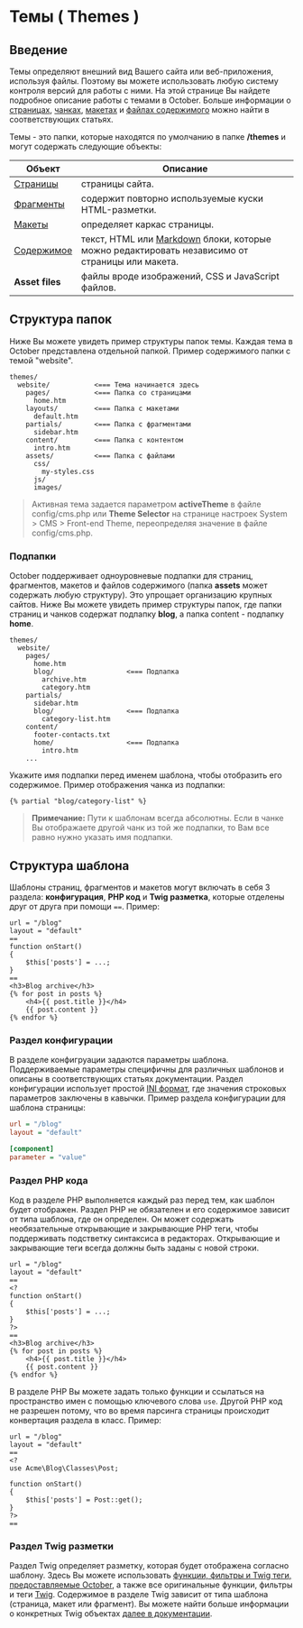 # Темы ( Themes )

<a name="introduction"></a>
## Введение

Темы определяют внешний вид Вашего сайта или веб-приложения, используя файлы. Поэтому вы можете использовать любую систему контроля версий для работы с ними. На этой странице Вы найдете подробное описание работы с темами в October. Больше информации о [страницах](./cms-pages), [чанках](./cms-partials), [макетах](./cms-layouts) и [файлах содержимого](./cms-content) можно найти в соответствующих статьях.

Темы - это папки, которые находятся по умолчанию в папке **/themes** и могут содержать следующие объекты:

Объект | Описание
------------- | -------------
[Страницы](./cms-pages) | страницы сайта.
[Фрагменты](./cms-partials) | содержит повторно используемые куски HTML-разметки.
[Макеты](./cms-layouts) | определяет каркас страницы.
[Содержимое](./cms-content) | текст, HTML или [Markdown](http://daringfireball.net/projects/markdown/syntax) блоки, которые можно редактировать независимо от страницы или макета.
**Asset files** | файлы вроде изображений, CSS и JavaScript файлов.

<a name="directory-structure"></a>
## Структура папок

Ниже Вы можете увидеть пример структуры папок темы. Каждая тема в October представлена отдельной папкой. Пример содержимого папки с темой "website".

    themes/
      website/           <=== Тема начинается здесь
        pages/           <=== Папка со страницами
          home.htm
        layouts/         <=== Папка с макетами
          default.htm
        partials/        <=== Папка с фрагментами
          sidebar.htm
        content/         <=== Папка с контентом
          intro.htm
        assets/          <=== Папка с файлами
          css/
            my-styles.css
          js/
          images/

> Активная тема задается параметром **activeTheme** в файле config/cms.php или **Theme Selector** на странице настроек System > CMS > Front-end Theme, переопределяя значение в файле config/cms.php.

<a name="subdirectories"></a>
### Подпапки

October поддерживает одноуровневые подпапки для страниц, фрагментов, макетов и файлов содержимого (папка **assets** может содержать любую структуру). Это упрощает организацию крупных сайтов. Ниже Вы можете увидеть пример структуры папок, где папки страниц и чанков содержат подпапку **blog**, а папка content - подпапку **home**.

    themes/
      website/
        pages/
          home.htm
          blog/                  <=== Подпапка
            archive.htm
            category.htm
        partials/
          sidebar.htm
          blog/                  <=== Подпапка
            category-list.htm
        content/
          footer-contacts.txt
          home/                  <=== Подпапка
            intro.htm
        ...

Укажите имя подпапки перед именем шаблона, чтобы отобразить его содержимое. Пример отображения чанка из подпапки:


```twig
{% partial "blog/category-list" %}
```

> **Примечание:** Пути к шаблонам всегда абсолютны. Если в чанке Вы отображаете другой чанк из той же подпапки, то Вам все равно нужно указать имя подпапки.

<a name="template-structure"></a>
## Структура шаблона

Шаблоны страниц, фрагментов и макетов могут включать в себя 3 раздела: **конфигурация**, **PHP код** и **Twig разметка**, которые отделены друг от друга при помощи `==`.
Пример:

```
url = "/blog"
layout = "default"
==
function onStart()
{
    $this['posts'] = ...;
}
==
<h3>Blog archive</h3>
{% for post in posts %}
    <h4>{{ post.title }}</h4>
    {{ post.content }}
{% endfor %}
```

<a name="configuration-section"></a>
### Раздел конфигурации

В разделе конфигруации задаются параметры шаблона. Поддерживаемые параметры специфичны для различных шаблонов и описаны в соответствующих статьях документации. Раздел конфигурации использует простой [INI формат](http://en.wikipedia.org/wiki/INI_file), где значения строковых параметров заключены в кавычки. Пример раздела конфигурации для шаблона страницы:

```ini
url = "/blog"
layout = "default"

[component]
parameter = "value"
```

<a name="php-section"></a>
### Раздел PHP кода

Код в разделе PHP выполняется каждый раз перед тем, как шаблон будет отображен. Раздел PHP не обязателен и его содержимое зависит от типа шаблона, где он определен. Он может содержать необязательные открывающие и закрывающие PHP теги, чтобы поддерживать подстветку синтаксиса в редакторах. Открывающие и закрывающие теги всегда должны быть заданы с новой строки.

```
url = "/blog"
layout = "default"
==
<?
function onStart()
{
    $this['posts'] = ...;
}
?>
==
<h3>Blog archive</h3>
{% for post in posts %}
    <h4>{{ post.title }}</h4>
    {{ post.content }}
{% endfor %}
```

В разделе PHP Вы можете задать только функции и ссылаться на пространство имен с помощью ключевого слова `use`. Другой PHP код не разрешен потому, что во время парсинга страницы происходит конвертация раздела в класс. Пример:

```
url = "/blog"
layout = "default"
==
<?
use Acme\Blog\Classes\Post;

function onStart()
{
    $this['posts'] = Post::get();
}
?>
==
```

<a name="twig-section"></a>
### Раздел Twig разметки

Раздел Twig определяет разметку, которая будет отображена согласно шаблону. Здесь Вы можете использовать [функции, фильтры и Twig теги, предоставляемые October](./cms-markup), а также все оригинальные функции, фильтры и теги [Twig](http://twig.sensiolabs.org/documentation). Содержимое в разделе Twig зависит от типа шаблона (страница, макет или фрагмент). Вы можете найти больше информации о конкретных Twig объектах [далее в документации](./markup).
